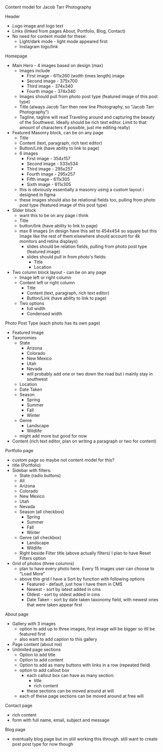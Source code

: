 Content model for Jacob Tarr Photography

Header
- Logo image and logo text
- Links (linked from pages About, Portfolio, Blog, Contact)
- No need for content model for these:
  - Light/dark mode - light mode appeared first
  - Instagram logo/link

Homepage
  - Main Hero - 4 images based on design (max)
    - Images include
      - First image - 611x260 (width times length) image
      - Second image - 375x700
      - Third image - 374x340
      - Fourth image - 374x340
    - Images should pull from photo post type (featured image of this post type)
    - Title (always Jacob Tarr then new line Photography, so "Jacob Tarr Photography")
    - Tagline, tagline will read Traveling around and capturing the beauty of the Southwest. Ideally should be rich text editor. Limit to that amount of characters if possible, just me editing really)
  - Featured Masonry block, can be on any page
    - Title
    - Content (text, paragraph, rich text editor)
    - Button/Link (have ability to link to page)
    - 6 images
      - First image - 354x157
      - Second image - 533x534
      - Third image - 295x257
      - Fourth image - 295x257
      - Fifth image - 611x305
      - Sixth image - 611x305
    - this is obviously essentially a masonry using a custom layout i designed in figma
    - these images should also be relational fields too, pulling from photo post type (featured image of this post type)
  - Slider block
    - want this to be on any page i think
    - Title
    - button/link (have ability to link to page)
    - max 8 images (in design have this set to 454x454 so square but this image like the rest of them elsewhere should account for 4k monitors and retina displays)
      - slides should be relation fields, pulling from photo post type (featured image)
      - slides should pull in from photo's fields:
        - Title
        - Location
  - Two column block layout - can be on any page
    - Image left or right column
    - Content left or right column
      - Title
      - Content (text, paragraph, rich text editor)
      - Button/Link (have ability to link to page)
    - Two options
      - full width
      - Condensed width

Photo Post Type (each photo has its own page)
  - Featured Image
  - Taxonomies
    - State
      - Arizona
      - Colorado
      - New Mexico
      - Utah
      - Nevada
      - will probably add one or two down the road but i mainly stay in southwest
    - Location
    - Date Taken
    - Season
      - Spring
      - Summer
      - Fall
      - Winter
    - Genre
      - Landscape
      - Wildlife
    - might add more but good for now
  - Content (rich text editor, plan on writing a paragraph or two for content)

Portfolio page
- custom page so maybe not content model for this?
- title (Portfolio)
- Sidebar with filters:
   - State (radio buttons)
    - All
    - Arizona
    - Colorado
    - New Mexico
    - Utah
    - Nevada
  - Season (all checkbox)
    - Spring
    - Summer
    - Fall
    - Winter
  - Genre (all checkbox)
    - Landscape
    - Wildlife
  - Right beside Filter title (above actually filters) I plan to have Reset Filters option
- Grid of photos (three columns)
  - plan to have every photo here. Every 15 images user can choose to "Load More"
  - above this grid I have a Sort by function with following options
    - Featured - default, just how I have them in CMS
    - Newest - sort by latest added in cms
    - Oldest - sort by oldest added in cms
    - Date Taken - sort by date taken taxonomy field, with newest ones that were taken appear first


About page
  - Gallery with 3 images
    - option to add up to three images, first image will be bigger so itll be featured first
    - also want to add caption to this gallery
  - Page content (about me)
  - Unlimited page sections
    - Option to add title
    - Option to add content
    - Option to add as many buttons with links in a row (repeated field)
    - option to add callout box
      - each callout box can have as many section:
        - title
        - rich content
      - these sections can be moved around at will
    - each of these page sections can be moved around at free will

Contact page
- rich content
- form with full name, email, subject and message

Blog page
- eventually blog page but im still working this through. still want to create post post type for now though